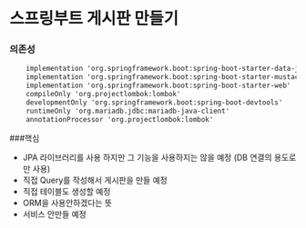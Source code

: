 # 스프링부트 게시판 만들기

### 의존성
```txt
	implementation 'org.springframework.boot:spring-boot-starter-data-jpa'
	implementation 'org.springframework.boot:spring-boot-starter-mustache'
	implementation 'org.springframework.boot:spring-boot-starter-web'
	compileOnly 'org.projectlombok:lombok'
	developmentOnly 'org.springframework.boot:spring-boot-devtools'
	runtimeOnly 'org.mariadb.jdbc:mariadb-java-client'
	annotationProcessor 'org.projectlombok:lombok'
```

###핵심
- JPA 라이브러리를 사용 하지만 그 기능을 사용하지는 않을 예정 (DB 연결의 용도로만 사용)
- 직접 Query를 작성해서 게시판을 만들 예정
- 직접 테이블도 생성할 예정
- ORM을 사용안하겠다는 뜻
- 서비스 안만들 예정